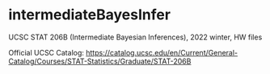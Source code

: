 # intermediateBayesInfer

UCSC STAT 206B (Intermediate Bayesian Inferences), 2022 winter, HW files 

Official UCSC Catalog: https://catalog.ucsc.edu/en/Current/General-Catalog/Courses/STAT-Statistics/Graduate/STAT-206B
